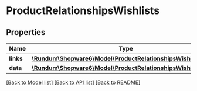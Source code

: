 # ProductRelationshipsWishlists

## Properties
Name | Type | Description | Notes
------------ | ------------- | ------------- | -------------
**links** | [**\Rundum\Shopware6\Model\ProductRelationshipsWishlistsLinks**](ProductRelationshipsWishlistsLinks.md) |  | [optional] 
**data** | [**\Rundum\Shopware6\Model\ProductRelationshipsWishlistsData[]**](ProductRelationshipsWishlistsData.md) |  | [optional] 

[[Back to Model list]](../../README.md#documentation-for-models) [[Back to API list]](../../README.md#documentation-for-api-endpoints) [[Back to README]](../../README.md)

